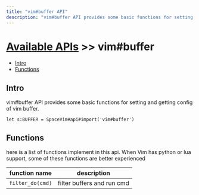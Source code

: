 ```yaml
---
title: "vim#buffer API"
description: "vim#buffer API provides some basic functions for setting and getting config of vim buffer."
---
```


# [Available APIs](../../) >> vim#buffer

<!-- vim-markdown-toc GFM -->

- [Intro](#intro)
- [Functions](#functions)

<!-- vim-markdown-toc -->

## Intro

vim#buffer API provides some basic functions for setting and getting config of vim buffer.

```vim
let s:BUFFER = SpaceVim#api#import('vim#buffer')
```

## Functions

here is a list of functions implement in this api. When Vim has python or lua support,
some of these functions are better experienced

| function name    | description                |
| ---------------- | -------------------------- |
| `filter_do(cmd)` | filter buffers and run cmd |
